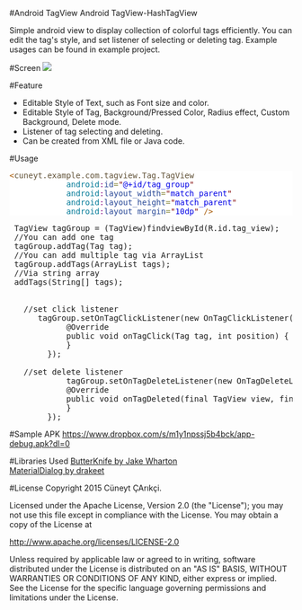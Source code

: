 #Android TagView
Android TagView-HashTagView

Simple android view to display collection of colorful tags efficiently.
You can edit the tag's style, and set listener of selecting or deleting tag. 
Example usages can be found in example project.

#Screen
<img src="http://i.giphy.com/26BkMXiVxhwYknst2.gif"></img>


#Feature
* Editable Style of Text, such as Font size and color.
* Editable Style of Tag, Background/Pressed Color, Radius effect, Custom Background, Delete mode.
* Listener of tag selecting and deleting.
* Can be created from XML file or Java code.

#Usage
 <pre style='color:#000000;background:#ffffff;'><span style='color:#a65700; '>&lt;</span><span style='color:#5f5035; '>cuneyt.example.com.tagview.Tag.TagView</span>
            <span style='color:#007997; '>android</span><span style='color:#800080; '>:</span><span style='color:#274796; '>id</span><span style='color:#808030; '>=</span><span style='color:#800000; '>"</span><span style='color:#0000e6; '>@+id/tag_group</span><span style='color:#800000; '>"</span>
            <span style='color:#007997; '>android</span><span style='color:#800080; '>:</span><span style='color:#274796; '>layout_width</span><span style='color:#808030; '>=</span><span style='color:#800000; '>"</span><span style='color:#0000e6; '>match_parent</span><span style='color:#800000; '>"</span>
            <span style='color:#007997; '>android</span><span style='color:#800080; '>:</span><span style='color:#274796; '>layout_height</span><span style='color:#808030; '>=</span><span style='color:#800000; '>"</span><span style='color:#0000e6; '>match_parent</span><span style='color:#800000; '>"</span>
            <span style='color:#007997; '>android</span><span style='color:#800080; '>:</span><span style='color:#274796; '>layout_margin</span><span style='color:#808030; '>=</span><span style='color:#800000; '>"</span><span style='color:#0000e6; '>10dp</span><span style='color:#800000; '>"</span> <span style='color:#a65700; '>/></span>
</pre>
 
 <pre>
 TagView tagGroup = (TagView)findviewById(R.id.tag_view);
 //You can add one tag
 tagGroup.addTag(Tag tag);
 //You can add multiple tag via ArrayList
 tagGroup.addTags(ArrayList<Tag> tags);
 //Via string array
 addTags(String[] tags);
 
  
   //set click listener
      tagGroup.setOnTagClickListener(new OnTagClickListener() {
            @Override
            public void onTagClick(Tag tag, int position) {
            }
        });
        
   //set delete listener
            tagGroup.setOnTagDeleteListener(new OnTagDeleteListener() {
            @Override
            public void onTagDeleted(final TagView view, final Tag tag, final int position) {
            }
        });  
</pre>

#Sample APK
https://www.dropbox.com/s/m1y1npssj5b4bck/app-debug.apk?dl=0

#Libraries Used
<a href="http://jakewharton.github.io/butterknife/">ButterKnife by Jake Wharton</a></br>
<a href="https://github.com/drakeet/MaterialDialog">MaterialDialog by drakeet</a>

#License
Copyright 2015 Cüneyt ÇArıkçi.

Licensed under the Apache License, Version 2.0 (the "License");
you may not use this file except in compliance with the License.
You may obtain a copy of the License at

   http://www.apache.org/licenses/LICENSE-2.0

Unless required by applicable law or agreed to in writing, software
distributed under the License is distributed on an "AS IS" BASIS,
WITHOUT WARRANTIES OR CONDITIONS OF ANY KIND, either express or implied.
See the License for the specific language governing permissions and
limitations under the License.
